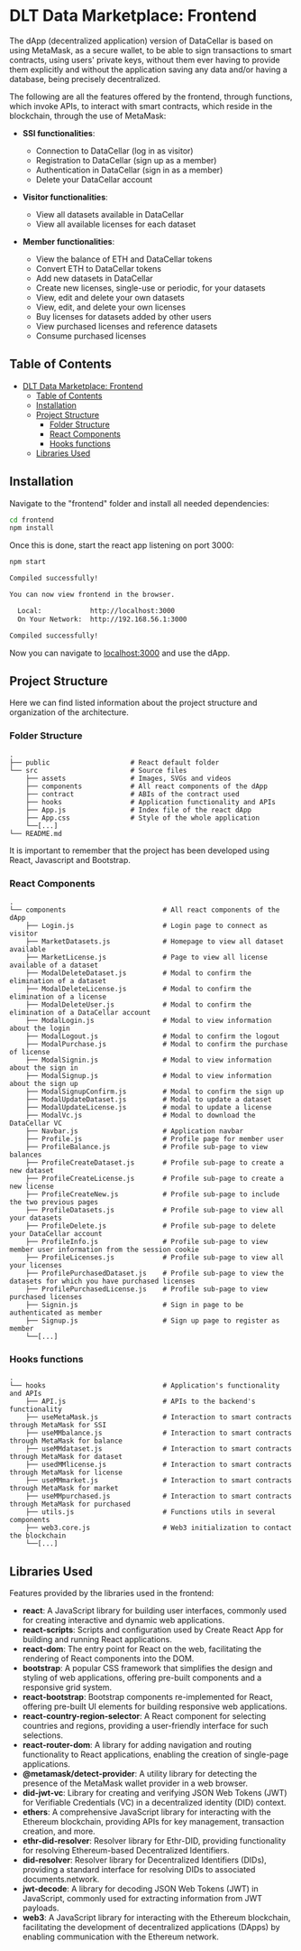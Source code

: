 # DLT Data Marketplace: Frontend

The dApp (decentralized application) version of DataCellar is based on using MetaMask, as a secure wallet, to be able to sign transactions to smart contracts, using users' private keys, without them ever having to provide them explicitly and without the application saving any data and/or having a database, being precisely decentralized.

The following are all the features offered by the frontend, through functions, which invoke APIs, to interact with smart contracts, which reside in the blockchain, through the use of MetaMask:

- **SSI functionalities**:
  - Connection to DataCellar (log in as visitor)
  - Registration to DataCellar (sign up as a member)
  - Authentication in DataCellar (sign in as a member)
  - Delete your DataCellar account
  
- **Visitor functionalities**:
  - View all datasets available in DataCellar
  - View all available licenses for each dataset

- **Member functionalities**: 
  - View the balance of ETH and DataCellar tokens 
  - Convert ETH to DataCellar tokens
  - Add new datasets in DataCellar 
  - Create new licenses, single-use or periodic, for your datasets
  - View, edit and delete your own datasets 
  - View, edit, and delete your own licenses 
  - Buy licenses for datasets added by other users
  - View purchased licenses and reference datasets
  - Consume purchased licenses


## Table of Contents

- [DLT Data Marketplace: Frontend](#dlt-data-marketplace-frontend)
  - [Table of Contents](#table-of-contents)
  - [Installation](#installation)
  - [Project Structure](#project-structure)
    - [Folder Structure](#folder-structure)
    - [React Components](#react-components)
    - [Hooks functions](#hooks-functions)
  - [Libraries Used](#libraries-used)


## Installation

Navigate to the "frontend" folder and install all needed dependencies:

```bash
cd frontend
npm install
```

Once this is done, start the react app listening on port 3000:

```bash
npm start

Compiled successfully!

You can now view frontend in the browser.

  Local:            http://localhost:3000
  On Your Network:  http://192.168.56.1:3000

Compiled successfully!
```

Now you can navigate to [localhost:3000](http://localhost:3000) and use the dApp. 


## Project Structure

Here we can find listed information about the project structure and organization of the architecture.

### Folder Structure

    .
    ├── public                    # React default folder
    └── src                       # Source files
        ├── assets                # Images, SVGs and videos 
        ├── components            # All react components of the dApp
        ├── contract              # ABIs of the contract used 
        ├── hooks                 # Application functionality and APIs 
        ├── App.js                # Index file of the react dApp
        ├── App.css               # Style of the whole application
        └──[...]
    └── README.md

It is important to remember that the project has been developed using React, Javascript and Bootstrap.

### React Components 

    .
    └── components                        # All react components of the dApp
        ├── Login.js                      # Login page to connect as visitor
        ├── MarketDatasets.js             # Homepage to view all dataset available 
        ├── MarketLicense.js              # Page to view all license available of a dataset
        ├── ModalDeleteDataset.js         # Modal to confirm the elimination of a dataset
        ├── ModalDeleteLicense.js         # Modal to confirm the elimination of a license
        ├── ModalDeleteUser.js            # Modal to confirm the elimination of a DataCellar account 
        ├── ModalLogin.js                 # Modal to view information about the login
        ├── ModalLogout.js                # Modal to confirm the logout 
        ├── ModalPurchase.js              # Modal to confirm the purchase of license
        ├── ModalSignin.js                # Modal to view information about the sign in
        ├── ModalSignup.js                # Modal to view information about the sign up    
        ├── ModalSignupConfirm.js         # Modal to confirm the sign up 
        ├── ModalUpdateDataset.js         # Modal to update a dataset
        ├── ModalUpdateLicense.js         # modal to update a license
        ├── ModalVc.js                    # Modal to download the DataCellar VC 
        ├── Navbar.js                     # Application navbar 
        ├── Profile.js                    # Profile page for member user 
        ├── ProfileBalance.js             # Profile sub-page to view balances  
        ├── ProfileCreateDataset.js       # Profile sub-page to create a new dataset
        ├── ProfileCreateLicense.js       # Profile sub-page to create a new license
        ├── ProfileCreateNew.js           # Profile sub-page to include the two previous pages
        ├── ProfileDatasets.js            # Profile sub-page to view all your datasets
        ├── ProfileDelete.js              # Profile sub-page to delete your DataCellar account
        ├── ProfileInfo.js                # Profile sub-page to view member user information from the session cookie
        ├── ProfileLicenses.js            # Profile sub-page to view all your licenses
        ├── ProfilePurchasedDataset.js    # Profile sub-page to view the datasets for which you have purchased licenses
        ├── ProfilePurchasedLicense.js    # Profile sub-page to view purchased licenses 
        ├── Signin.js                     # Sign in page to be authenticated as member 
        ├── Signup.js                     # Sign up page to register as member 
        └──[...]

### Hooks functions

    .
    └── hooks                             # Application's functionality and APIs 
        ├── API.js                        # APIs to the backend's functionality
        ├── useMetaMask.js                # Interaction to smart contracts through MetaMask for SSI 
        ├── useMMbalance.js               # Interaction to smart contracts through MetaMask for balance
        ├── useMMdataset.js               # Interaction to smart contracts through MetaMask for dataset
        ├── usedMMlicense.js              # Interaction to smart contracts through MetaMask for license
        ├── useMMmarket.js                # Interaction to smart contracts through MetaMask for market
        ├── useMMpurchased.js             # Interaction to smart contracts through MetaMask for purchased
        ├── utils.js                      # Functions utils in several components  
        ├── web3.core.js                  # Web3 initialization to contact the blockchain
        └──[...]


## Libraries Used

Features provided by the libraries used in the frontend:

- **react**: A JavaScript library for building user interfaces, commonly used for creating interactive and dynamic web applications.
- **react-scripts**: Scripts and configuration used by Create React App for building and running React applications.
- **react-dom**: The entry point for React on the web, facilitating the rendering of React components into the DOM.
- **bootstrap**: A popular CSS framework that simplifies the design and styling of web applications, offering pre-built components and a responsive grid system.
- **react-bootstrap**: Bootstrap components re-implemented for React, offering pre-built UI elements for building responsive web applications.
- **react-country-region-selector**: A React component for selecting countries and regions, providing a user-friendly interface for such selections.
- **react-router-dom**: A library for adding navigation and routing functionality to React applications, enabling the creation of single-page applications.
- **@metamask/detect-provider**: A utility library for detecting the presence of the MetaMask wallet provider in a web browser.
- **did-jwt-vc**: Library for creating and verifying JSON Web Tokens (JWT) for Verifiable Credentials (VC) in a decentralized identity (DID) context.
- **ethers**: A comprehensive JavaScript library for interacting with the Ethereum blockchain, providing APIs for key management, transaction creation, and more.
- **ethr-did-resolver**: Resolver library for Ethr-DID, providing functionality for resolving Ethereum-based Decentralized Identifiers.
- **did-resolver**: Resolver library for Decentralized Identifiers (DIDs), providing a standard interface for resolving DIDs to associated documents.network.
- **jwt-decode**: A library for decoding JSON Web Tokens (JWT) in JavaScript, commonly used for extracting information from JWT payloads.
- **web3**: A JavaScript library for interacting with the Ethereum blockchain, facilitating the development of decentralized applications (DApps) by enabling communication with the Ethereum network.